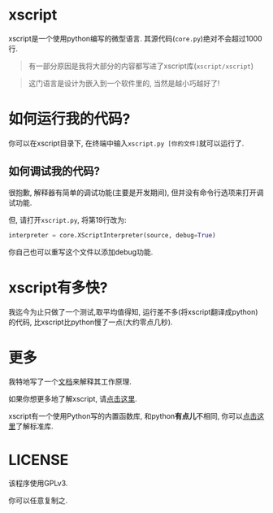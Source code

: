# xscript
xscript是一个使用python编写的微型语言. 其源代码(`core.py`)绝对不会超过1000行.

> 有一部分原因是我将大部分的内容都写进了xscript库(`xscript/xscript`)

> 这门语言是设计为嵌入到一个软件里的, 当然是越小巧越好了!

# 如何运行我的代码?
你可以在xscript目录下, 在终端中输入`xscript.py [你的文件]`就可以运行了.

## 如何调试我的代码?
很抱歉, 解释器有简单的调试功能(主要是开发期间), 但并没有命令行选项来打开调试功能.

但, 请打开`xscript.py`, 将第19行改为:
```python
interpreter = core.XScriptInterpreter(source, debug=True)
```
你自己也可以重写这个文件以添加debug功能.

# xscript有多快?
我迄今为止只做了一个测试,取平均值得知, 运行差不多(将xscript翻译成python)的代码,
比xscript比python慢了一点(大约零点几秒).

# 更多
我特地写了一个[文档](howto.md)来解释其工作原理.

如果你想更多地了解xscript, 请[点击这里](./learn.md).

xscript有一个使用Python写的内置函数库, 和python**有点儿**不相同, 你可以[点击这里](lib/index.md)了解标准库.

# LICENSE
该程序使用GPLv3.

你可以任意复制之.
